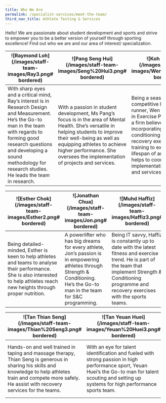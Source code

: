 ```yaml
---
title: Who We Are
permalink: /specialist-services/meet-the-team/
third_nav_title: Athlete Testing & Services
---
```


Hello! We are passionate about student development and sports and strive to empower you to be a better version of yourself through sporting excellence! Find out who we are and our area of interest/ specialization.

| ![Raymond Loh](/images/staff-team-images/Ray3.png# bordered) | ![Pang Seng Hui](/images/staff-team-images/Seng%20Hui3.png# bordered) | ![Koh Wen Kiat](/images/staff-team-images/Wen%20Kiat3.png# bordered) |
| -------- | -------- | -------- |
| With sharp eyes and a critical mind, Ray’s interest is in Research Design and Measurement. He’s the Go-to man in the team with regards to forming good research questions and developing a sound methodology for research studies.  He leads the team in research. | With a passion in student development, Ms Pang’s focus is in the area of Mental Health. She’s versatile in helping students to improve their well-being as well as equipping athletes to achieve higher performance. She oversees the implementation of projects and services. | Being a seasoned competitive long distance runner, Wen Kiat’s interest is in Exercise Physiology. He is a firm believer of incorporating strength and conditioning programme and recovery exercises into training to extend the lifespan of an athlete. He helps to coordinate the implementation of testing and services. |

| ![Esther Chok](/images/staff-team-images/Esther2.png# bordered) | ![Jonathan Chua](/images/staff-team-images/Jon.png# bordered) | ![Muhd Haffiz](/images/staff-team-images/Haffiz3.png# bordered) | ![Darren Tan](/images/staff-team-images/Darren3.png# bordered) |
| -------- | -------- | -------- |  -------- |
| Being detailed-minded, Esther is keen to help athletes and teams to analyse their performance. She is also interested to help athletes reach new heights through proper nutrition. | A powerlifter who has big dreams for every athlete, Jon’s passion is in empowering athletes through Strength & Conditioning. He’s the Go-to man in the team for S&C programming. | Being IT savvy, Haffiz is constantly up to date with the latest fitness and exercise trend. He is part of the team that implement Strength & Conditioning programme and recovery exercises with the sports teams. | Having a knack for numbers and facts, Darren is well read in Psychology. He is enthusiastic in high performance sports and keen to help athletes apply mental skills training to up their game and to peak at the right time. |

| ![Tan Thian Seng](/images/staff-team-images/Thian%20Seng3.png# bordered) | ![Tan Yeuan Huei](/images/staff-team-images/Yeuan%20Huei3.png# bordered) | ![Sheena Wang](/images/staff-team-images/Sheena3.png# bordered) |
| -------- | -------- | -------- |
| Hands-on and well trained in taping and massage therapy, Thian Seng is generous in sharing his skills and knowledge to help athletes train and compete more safely. He assist with recovery services for the teams. | With an eye for talent identification and fueled with strong passion in high performance sport, Yeuan Huei’s the Go-to man for talent scouting and setting up systems for high performance sports team. | Our ever reliable admin PRO who looks into the team’s need to ensure resources needed for the team’s success are available for the athletes. There’s nowhere the team goes without her. |
